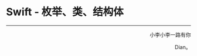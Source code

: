 # Swift - 枚举、类、结构体



















------

<p align="right" color="orange">	小李小李一路有你</p><p align="right" color="orange">	Dian。</p>	

